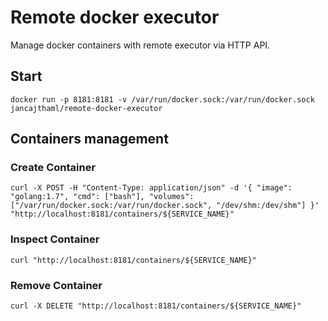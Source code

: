Remote docker executor
======================

Manage docker containers with remote executor via HTTP API.

## Start

`docker run -p 8181:8181 -v /var/run/docker.sock:/var/run/docker.sock jancajthaml/remote-docker-executor`

## Containers management
### Create Container

`curl -X POST -H "Content-Type: application/json" -d '{
  "image": "golang:1.7",
  "cmd": ["bash"],
  "volumes": ["/var/run/docker.sock:/var/run/docker.sock", "/dev/shm:/dev/shm"]
}' "http://localhost:8181/containers/${SERVICE_NAME}"`

### Inspect Container

`curl "http://localhost:8181/containers/${SERVICE_NAME}"`

### Remove Container

`curl -X DELETE "http://localhost:8181/containers/${SERVICE_NAME}"`
